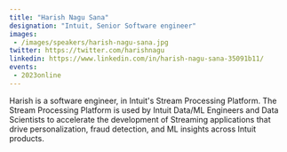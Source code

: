 ```yaml
---
title: "Harish Nagu Sana"
designation: "Intuit, Senior Software engineer"
images:
 - /images/speakers/harish-nagu-sana.jpg
twitter: https://twitter.com/harishnagu
linkedin: https://www.linkedin.com/in/harish-nagu-sana-35091b11/
events:
 - 2023online
---
```


Harish is a software engineer, in Intuit's Stream Processing Platform. The Stream Processing Platform is used by Intuit Data/ML Engineers and Data Scientists to accelerate the development of Streaming applications that drive personalization, fraud detection, and ML insights across Intuit products.